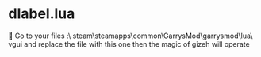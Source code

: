 # dlabel.lua
📢 Go to your files :\ steam\steamapps\common\GarrysMod\garrysmod\lua\ vgui and replace the file with this one then the magic of gizeh will operate
